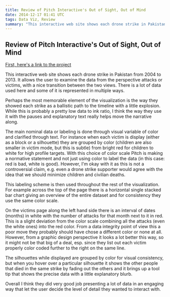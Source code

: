 ```yaml
---
title: Review of Pitch Interactive's Out of Sight, Out of Mind
date: 2014-12-17 01:41 UTC
tags: Data Viz, Review
summary: "This interactive web site shows each drone strike in Pakistan from 2004 to 2013. It allows the user to examine the data from the perspective attacks or victims, with a nice transition between the two views. There is a lot of data used here and some of it is represented in multiple ways."
---
```


## Review of Pitch Interactive's Out of Sight, Out of Mind

[First, here's a link to the project](http://drones.pitchinteractive.com/)

This interactive web site shows each drone strike in Pakistan from 2004 to 2013. It allows the user to examine the data from the perspective attacks or victims, with a nice transition between the two views. There is a lot of data used here and some of it is represented in multiple ways.

Perhaps the most memorable element of the visualization is the way they showed each strike as a ballistic path to the timeline with a little explosion. While this is probably a pretty low data to ink ratio, I think the way they use it with the pauses and explanatory text really helps move the narrative along.

The main nominal data or labeling is done through visual variable of color and clarified through text. For instance when each victim is display (either as a block or a silhouette) they are grouped by color (children are also smaller in victim mode, but this is subtle) from bright red for children to white for high profile targets. With this choice of color scale Pitch is making a normative statement and not just using color to label the data (in this case: red is bad, white is good). However, I'm okay with it as this is not a controversial claim, e.g. even a drone strike supporter would agree with the idea that we should minimize children and civilian deaths.

This labeling scheme is then used throughout the rest of the visualization. For example across the top of the page there is a horizontal single stacked bar chart giving an overview of the entire dataset and for consistency they use the same color scale.

On the victims page along the left hand side there is an interval of dates (months) in white with the number of attacks for that month next to it in red. This is a slight deviation from the color scale combining all the attacks (even the white ones) into the red color. From a data integrity point of view this a poor move they probably should have chose a different color or none at all. However, from a graphic design perspective it looks a lot better this way, so it might not be that big of a deal, esp. since they list out each victim properly color coded further to the right on the same line.

The silhouettes while displayed are grouped by color for visual consistency, but when you hover over a particular silhouette it shows the other people that died in the same strike by fading out the others and it brings up a tool tip that shows the precise data with a little explanatory blurb.

Overall I think they did very good job presenting a lot of data in an engaging way that let the user decide the level of detail they wanted to interact with.


